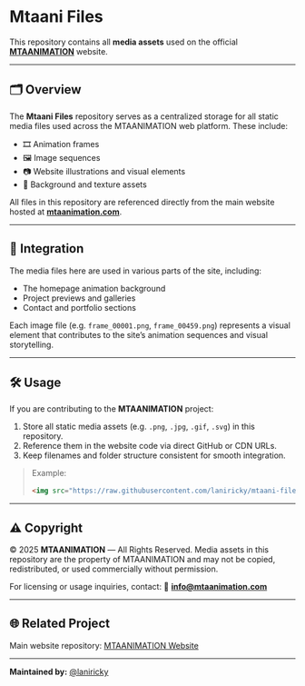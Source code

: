 # Mtaani Files

This repository contains all **media assets** used on the official **[MTAANIMATION](https://mtaanimation.com)** website.

---

## 🗂️ Overview

The **Mtaani Files** repository serves as a centralized storage for all static media files used across the MTAANIMATION web platform.
These include:

* 🎞️ Animation frames
* 🖼️ Image sequences
* 📷 Website illustrations and visual elements
* 🌆 Background and texture assets

All files in this repository are referenced directly from the main website hosted at **[mtaanimation.com](https://mtaanimation.com)**.

---

## 🧩 Integration

The media files here are used in various parts of the site, including:

* The homepage animation background
* Project previews and galleries
* Contact and portfolio sections

Each image file (e.g. `frame_00001.png`, `frame_00459.png`) represents a visual element that contributes to the site’s animation sequences and visual storytelling.

---

## 🛠️ Usage

If you are contributing to the **MTAANIMATION** project:

1. Store all static media assets (e.g. `.png`, `.jpg`, `.gif`, `.svg`) in this repository.
2. Reference them in the website code via direct GitHub or CDN URLs.
3. Keep filenames and folder structure consistent for smooth integration.

> Example:
>
> ```html
> <img src="https://raw.githubusercontent.com/laniricky/mtaani-files/main/frame_00011.png" alt="Animation Frame" />
> ```

---

## ⚠️ Copyright

© 2025 **MTAANIMATION** — All Rights Reserved.
Media assets in this repository are the property of MTAANIMATION and may not be copied, redistributed, or used commercially without permission.

For licensing or usage inquiries, contact:
📧 **[info@mtaanimation.com](mailto:info@mtaanimation.com)**

---

## 🌐 Related Project

Main website repository: [MTAANIMATION Website](https://github.com/laniricky/mtaanimation)

---

**Maintained by:** [@laniricky](https://github.com/laniricky)

